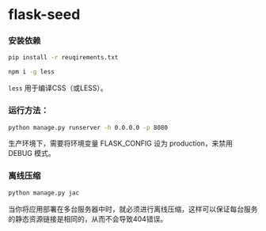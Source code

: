 # flask-seed

### 安装依赖

```sh
pip install -r reuqirements.txt

npm i -g less
```

`less` 用于编译CSS（或LESS）。

### 运行方法：

```sh
python manage.py runserver -h 0.0.0.0 -p 8080
```

生产环境下，需要将环境变量 FLASK_CONFIG 设为 production，来禁用 DEBUG 模式。

### 离线压缩

```sh
python manage.py jac
```

当你将应用部署在多台服务器中时，就必须进行离线压缩，这样可以保证每台服务的静态资源链接是相同的，从而不会导致404错误。